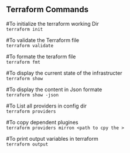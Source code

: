 ## Terraform Commands
#To initialize the terraform working Dir\
`terraform init`

#To validate the Terraform file\
`terraform validate`

#To formate the teraform file\
`terraform fmt`

#To display the current state of the infrastructer\
`terraform show`

#To display the content in Json formate\
`terraform show -json`

#To List all providers in config dir\
`terraform providers`

#To copy dependent plugines\
`terraform providers mirron <path to cpy the >`

#To print output variables in terraform\
`terraform output`


